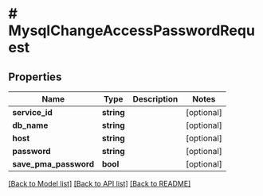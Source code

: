 # # MysqlChangeAccessPasswordRequest

## Properties

Name | Type | Description | Notes
------------ | ------------- | ------------- | -------------
**service_id** | **string** |  | [optional]
**db_name** | **string** |  | [optional]
**host** | **string** |  | [optional]
**password** | **string** |  | [optional]
**save_pma_password** | **bool** |  | [optional]

[[Back to Model list]](../../README.md#models) [[Back to API list]](../../README.md#endpoints) [[Back to README]](../../README.md)
